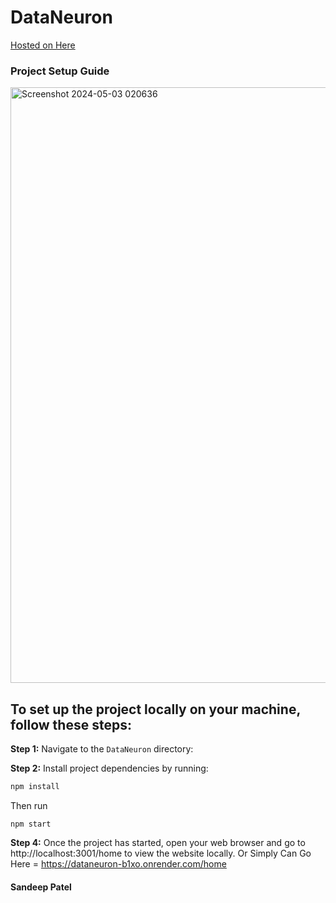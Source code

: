 ﻿# DataNeuron
 [Hosted on Here](https://dataneuron-b1xo.onrender.com/home)
### Project Setup Guide
<img width="953" alt="Screenshot 2024-05-03 020636" src="https://github.com/sandeeppatel2001/DataNeuron/assets/95873801/e8c7f672-4903-4d39-b283-a2a4463fee88">

## To set up the project locally on your machine, follow these steps:

**Step 1:** Navigate to the `DataNeuron` directory:

**Step 2:** Install project dependencies by running:

```bash
npm install
```
Then run 
```
npm start
```
**Step 4:** Once the project has started, open your web browser and go to http://localhost:3001/home to view the website locally.
Or Simply Can Go Here = https://dataneuron-b1xo.onrender.com/home
#### Sandeep Patel
